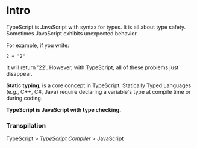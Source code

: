 # Intro

TypeScript is JavaScript with syntax for types. It is all about type safety. Sometimes JavaScript exhibits unexpected behavior. 

For example, if you write:

```2 + "2"``` 

It will return '22'. However, with TypeScript, all of these problems just disappear.

**Static typing**, is a core concept in TypeScript. Statically Typed Languages (e.g., C++, C#, Java) require declaring a variable's type at compile time or during coding.

**TypeScript is JavaScript with type checking.**

### Transpilation

TypeScript > *TypeScript Compiler* > JavaScript
